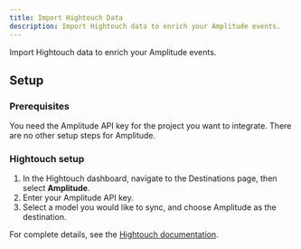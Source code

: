 ```yaml
---
title: Import Hightouch Data
description: Import Hightouch data to enrich your Amplitude events. 
---
```


Import Hightouch data to enrich your Amplitude events. 

## Setup

### Prerequisites

You need the Amplitude API key for the project you want to integrate. There are no other setup steps for Amplitude. 

### Hightouch setup

1. In the Hightouch dashboard, navigate to the Destinations page, then select **Amplitude**.
2. Enter your Amplitude API key. 
3. Select a model you would like to sync, and choose Amplitude as the destination.

For complete details, see the [Hightouch documentation](https://hightouch.com/docs/destinations/amplitude/).